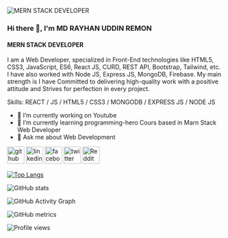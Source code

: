 ![MERN STACK DEVELOPER](https://media.licdn.com/dms/image/D5616AQHJikH-YYrJJw/profile-displaybackgroundimage-shrink_350_1400/0/1687255074877?e=1692835200&v=beta&t=4ibae7SWZo7-KMQHNQj-27TTzOutLR9yvZphH0v0Z-A)

### Hi there 👋, I'm MD RAYHAN UDDIN REMON
#### MERN STACK DEVELOPER


I am a Web Developer, specialized in Front-End technologies like HTML5, CSS3, JavaScript, ES6, React JS, CURD, REST API, Bootstrap, Tailwind, etc. I have also worked with  Node JS, Express JS, MongoDB, Firebase. My main strength is I have 
Committed to delivering high-quality work with a positive attitude and Strives for perfection in every project.

Skills: REACT / JS / HTML5 / CSS3 / MONGODB / EXPRESS JS / NODE JS  

- 🔭 I’m currently working on Youtube 
- 🌱 I’m currently learning programming-hero Cours based in Marn Stack Web Developer 
- 💬 Ask me about Web Development 


[<img src='https://cdn.jsdelivr.net/npm/simple-icons@3.0.1/icons/github.svg' alt='github' height='40'>](https://github.com/rayhanrayhan)  [<img src='https://cdn.jsdelivr.net/npm/simple-icons@3.0.1/icons/linkedin.svg' alt='linkedin' height='40'>](https://www.linkedin.com/in/rayhanuddinr9/)  [<img src='https://cdn.jsdelivr.net/npm/simple-icons@3.0.1/icons/facebook.svg' alt='facebook' height='40'>](https://www.facebook.com/rayhanuddinr9)  [<img src='https://cdn.jsdelivr.net/npm/simple-icons@3.0.1/icons/twitter.svg' alt='twitter' height='40'>](https://twitter.com/rayhanuddinr9)  [<img src='https://cdn.jsdelivr.net/npm/simple-icons@3.0.1/icons/reddit.svg' alt='Reddit' height='40'>](https://www.reddit.com/user/rayhanuddinr9)  

[![Top Langs](https://github-readme-stats.vercel.app/api/top-langs/?username=rayhanrayhan)](https://github.com/anuraghazra/github-readme-stats)

![GitHub stats](https://github-readme-stats.vercel.app/api?username=rayhanrayhan&show_icons=true)  

![GitHub Activity Graph](https://activity-graph.herokuapp.com/graph?username=rayhanrayhan)  

![GitHub metrics](https://metrics.lecoq.io/rayhanrayhan)  

![Profile views](https://gpvc.arturio.dev/rayhanrayhan)  
